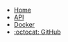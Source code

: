 - [Home](/)
- [API](#-api-usage)
- [Docker](#-containerization--publishing)
- [:octocat: GitHub](https://github.com/fitsblb/wine-ml-pipeline)
